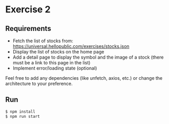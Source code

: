 # Exercise 2

## Requirements

- Fetch the list of stocks from: https://universal.hellopublic.com/exercises/stocks.json
- Display the list of stocks on the home page
- Add a detail page to display the symbol and the image of a stock (there must be a link to this page in the list)
- Implement error/loading state (optional)

Feel free to add any dependencies (like unfetch, axios, etc.) or change the architecture to your preference.

## Run

```bash
$ npm install
$ npm run start
```
